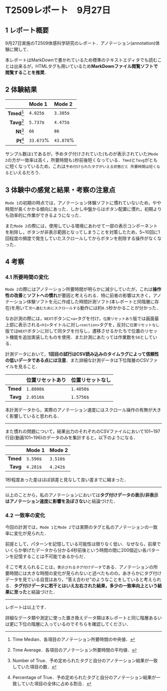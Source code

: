 # T2509レポート　9月27日
## 1 レポート概要
9月27日実施のT2509体感科学研究のレポート．アノテーション(annotation)体験に関して．

本レポートはMarkDownで書かれているため標準のテキストエディタでも読むことは出来るが，HTMLタグも用いているため**MarkDownファイル閲覧ソフトで閲覧することを推奨**．

## 2 体験結果
|              |  Mode 1   |  Mode 2   |
|-------------:|:----------|:----------|
| **Tmed**[^1] | `4.025`s  | `3.385`s  |
| **Tavg**[^2] | `5.737`s  | `4.475`s  |
|  **Nt**[^3]  |   `66`    |   `86`    |
|  **Pt**[^4]  | `33.673`% | `43.878`% |

[^1]:Time Median．各項目のアノテーション所要時間の中央値．
[^2]:Time Average．各項目のアノテーション所要時間の平均値．
[^3]:Number of True．予め定められたタグと自分のアノテーション結果が一致していた項目の数．
[^4]:Percentage of True．予め定められたタグと自分のアノテーション結果が一致していた項目の全体に占める割合．

サンプル数は`1`であるが，予めタグ付けされていた(ものが表示されていた)`Mode 2`の方が一致率は高く，所要時間も`1`秒前後短くなっている．`Tmed`と`Tavg`がともに短くなっているため，これは`予め付けられたタグがいえる状態だと
所要時間は短くなる`といえるだろう．

## 3 体験中の感覚と結果・考察の注意点
`Mode 1`の初期の時点では，アノテーション体験ソフトに慣れていないため，やや時間が長くかかる傾向にあった．しかし中盤からはボタン配置に慣れ，初期よりも効率的に作業ができるようになった．

また`Mode 2`の際には，使用している環境にあわせて一部の表示コンポーネントを削除し，ボタンが非表示範囲となってしまうことを対策したため，5~10回に1回程度の頻度で発生していたスクロールしてからボタンを削除する操作がなくなった．

## 4 考察
### 4.1 所要時間の変化
`Mode 2`の際にはアノテーション所要時間が明らかに減少していたが，これは**操作性の改善**と**ソフトへの慣れ**が要因と考えられる．特に前者の影響は大きく，アノテーション体験ソフトを元に作成した時間計測ソフト(本レポートと同階層に存在)を用いて`次へ進むためにスクロールする`動作には約`0.5`秒かかることが分かった．

なお計測の際には，`NEXT`ボタンに`<a>`タグを付け，`位置リセットあり`版では画面最上部に表示される`<h1>`タイトルに対し`<section>`タグを，反対に`位置リセットなし`版では`NEXT`ボタンに対して同タグを付与し，遷移させるかたちで位置のリセット機能を追加実装したものを使用．また計測にあたっては作業数を`50`としている．

計測データにおいて，**1回目の試行はCSV読み込みのタイムラグによって信頼性の低いデータである点には注意**．また詳細な計測データは下位階層のCSVファイルを見ること．

|          | 位置リセットあり | 位置リセットなし |
|---------:|:----------------|:---------------|
| **Tmed** |    `1.8800`s    |   `1.4050`s    |
| **Tavg** |    `2.0516`s    |   `1.5756`s    |

本計測データから，実際のアノテーション速度にはスクロール操作の有無が大きく影響していると思われる．

---

また慣れの問題について，結果出力のそれぞれのCSVファイルにおいて101~197行目(動画101~196)のデータのみを集計すると，以下のようになる．

|          |  Mode 1  |  Mode 2  |
|---------:|:---------|:---------|
| **Tmed** | `3.590`s | `3.510`s |
| **Tavg** | `4.281`s | `4.242`s |

1秒程度あった差はほぼ誤差と見なして良い差までに縮まった．

---

以上のことから，私のアノテーションにおいては**タグ付けデータの表示/非表示はアノテーション速度に影響を及ぼさない**と結論づけた．

### 4.2 一致率の変化
今回の計測では，`Mode 1`と`Mode 2`では実際のタグと私のアノテーションの一致率に変化が見られた．

前提として，パターンを記憶している可能性は限りなく低い．なぜなら，前章でいくらか挙げたデータから分かる4秒前後という時間の間に200個近い各パターンを記憶することは不可能であるからだ．

そこで考えられることは，`表示されるタグ付けデータ`である．アノテーションの所要時間には大きな時間の変化が見られないと述べたものの，あきらかにタグ付けデータを見ている自覚はあり，"答え合わせ"のようなことをしていると考えられる．**タグ付けデータに若干とはいえ左右された結果，多少の一致率向上という結果に至った**と結論づけた．

---

レポートは以上です．

詳細なデータ類や測定に使った置き換えデータ類は本レポートと同じ階層あるいは更に下位の階層に入っているのでそちらを確認してください．
